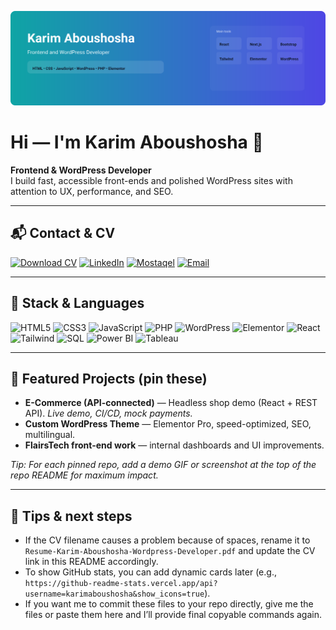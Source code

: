 ![banner](assets/banner-modern.svg)

# Hi — I'm **Karim Aboushosha** 👋  
**Frontend & WordPress Developer**  
I build fast, accessible front-ends and polished WordPress sites with attention to UX, performance, and SEO.

---

## 📬 Contact & CV
<a href="assets/Resume- Karim Aboushosha - Wordpress Developer.pdf" target="_blank" rel="noopener"><img alt="Download CV" src="https://img.shields.io/badge/Download%20CV-PDF-0a66c2?style=flat-square&logo=adobeacrobat"/></a>
<a href="https://www.linkedin.com/in/karim-aboushosha-822140145/" target="_blank" rel="noopener"><img alt="LinkedIn" src="https://img.shields.io/badge/LinkedIn-Connect-0a66c2?style=flat-square&logo=linkedin"/></a>
<a href="https://mostaql.com/u/Karim_Shosha96" target="_blank" rel="noopener"><img alt="Mostaqel" src="https://img.shields.io/badge/Mostaqel-Profile-2b2b2b?style=flat-square&logo=upwork"/></a>
<a href="mailto:karimaboushosha1996@hotmail.com" target="_blank" rel="noopener"><img alt="Email" src="https://img.shields.io/badge/Email-karimaboushosha1996%40hotmail.com-c14438?style=flat-square&logo=gmail"/></a>

---

## 🔧 Stack & Languages
<div align="left">
  <img alt="HTML5" src="https://img.shields.io/badge/HTML5-%23E34F26.svg?style=for-the-badge&logo=html5&logoColor=white" />
  <img alt="CSS3" src="https://img.shields.io/badge/CSS3-%231572B6.svg?style=for-the-badge&logo=css3&logoColor=white" />
  <img alt="JavaScript" src="https://img.shields.io/badge/JavaScript-%23F7DF1E.svg?style=for-the-badge&logo=javascript&logoColor=black" />
  <img alt="PHP" src="https://img.shields.io/badge/PHP-%237CB8D9.svg?style=for-the-badge&logo=php&logoColor=white" />
  <img alt="WordPress" src="https://img.shields.io/badge/WordPress-%23177E86.svg?style=for-the-badge&logo=wordpress&logoColor=white" />
  <img alt="Elementor" src="https://img.shields.io/badge/Elementor-%23A30C6E.svg?style=for-the-badge&logo=elementor&logoColor=white" />
  <img alt="React" src="https://img.shields.io/badge/React-%2361DAFB.svg?style=for-the-badge&logo=react&logoColor=black" />
  <img alt="Tailwind" src="https://img.shields.io/badge/Tailwind-%2338B2AC.svg?style=for-the-badge&logo=tailwindcss&logoColor=white" />
  <img alt="SQL" src="https://img.shields.io/badge/SQL-%23007ACC.svg?style=for-the-badge&logo=mysql&logoColor=white" />
  <img alt="Power BI" src="https://img.shields.io/badge/Power%20BI-%23F2C811.svg?style=for-the-badge&logo=microsoftpowerbi&logoColor=black" />
  <img alt="Tableau" src="https://img.shields.io/badge/Tableau-%233E8CC9.svg?style=for-the-badge&logo=tableau&logoColor=white" />
</div>

---

## 🔭 Featured Projects (pin these)
- **E-Commerce (API-connected)** — Headless shop demo (React + REST API). *Live demo, CI/CD, mock payments.*  
- **Custom WordPress Theme** — Elementor Pro, speed-optimized, SEO, multilingual.  
- **FlairsTech front-end work** — internal dashboards and UI improvements.

*Tip: For each pinned repo, add a demo GIF or screenshot at the top of the repo README for maximum impact.*

---

## 📌 Tips & next steps
- If the CV filename causes a problem because of spaces, rename it to `Resume-Karim-Aboushosha-Wordpress-Developer.pdf` and update the CV link in this README accordingly.
- To show GitHub stats, you can add dynamic cards later (e.g., `https://github-readme-stats.vercel.app/api?username=karimaboushosha&show_icons=true`).
- If you want me to commit these files to your repo directly, give me the files or paste them here and I’ll provide final copyable commands again.
